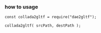 ### how to usage

```
const collada2gltf = require("dae2gltf");

collada2gltf( srcPath, destPath );
```